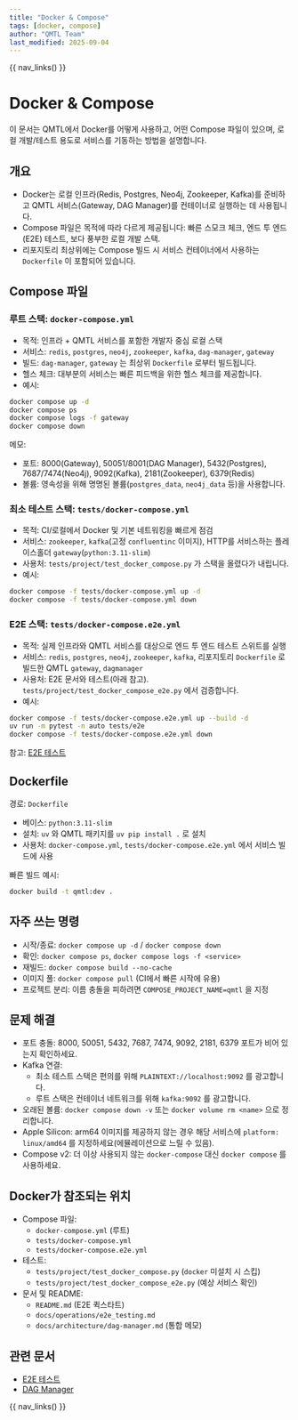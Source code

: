```yaml
---
title: "Docker & Compose"
tags: [docker, compose]
author: "QMTL Team"
last_modified: 2025-09-04
---
```


{{ nav_links() }}

# Docker & Compose

이 문서는 QMTL에서 Docker를 어떻게 사용하고, 어떤 Compose 파일이 있으며, 로컬 개발/테스트 용도로 서비스를 기동하는 방법을 설명합니다.

## 개요

- Docker는 로컬 인프라(Redis, Postgres, Neo4j, Zookeeper, Kafka)를 준비하고 QMTL 서비스(Gateway, DAG Manager)를 컨테이너로 실행하는 데 사용됩니다.
- Compose 파일은 목적에 따라 다르게 제공됩니다: 빠른 스모크 체크, 엔드 투 엔드(E2E) 테스트, 보다 풍부한 로컬 개발 스택.
- 리포지토리 최상위에는 Compose 빌드 시 서비스 컨테이너에서 사용하는 `Dockerfile` 이 포함되어 있습니다.

## Compose 파일

### 루트 스택: `docker-compose.yml`

- 목적: 인프라 + QMTL 서비스를 포함한 개발자 중심 로컬 스택
- 서비스: `redis`, `postgres`, `neo4j`, `zookeeper`, `kafka`, `dag-manager`, `gateway`
- 빌드: `dag-manager`, `gateway` 는 최상위 `Dockerfile` 로부터 빌드됩니다.
- 헬스 체크: 대부분의 서비스는 빠른 피드백을 위한 헬스 체크를 제공합니다.
- 예시:

```bash
docker compose up -d
docker compose ps
docker compose logs -f gateway
docker compose down
```

메모:
- 포트: 8000(Gateway), 50051/8001(DAG Manager), 5432(Postgres), 7687/7474(Neo4j), 9092(Kafka), 2181(Zookeeper), 6379(Redis)
- 볼륨: 영속성을 위해 명명된 볼륨(`postgres_data`, `neo4j_data` 등)을 사용합니다.

### 최소 테스트 스택: `tests/docker-compose.yml`

- 목적: CI/로컬에서 Docker 및 기본 네트워킹을 빠르게 점검
- 서비스: `zookeeper`, `kafka`(고정 `confluentinc` 이미지), HTTP를 서비스하는 플레이스홀더 `gateway`(`python:3.11-slim`)
- 사용처: `tests/project/test_docker_compose.py` 가 스택을 올렸다가 내립니다.
- 예시:

```bash
docker compose -f tests/docker-compose.yml up -d
docker compose -f tests/docker-compose.yml down
```

### E2E 스택: `tests/docker-compose.e2e.yml`

- 목적: 실제 인프라와 QMTL 서비스를 대상으로 엔드 투 엔드 테스트 스위트를 실행
- 서비스: `redis`, `postgres`, `neo4j`, `zookeeper`, `kafka`, 리포지토리 `Dockerfile` 로 빌드한 QMTL `gateway`, `dagmanager`
- 사용처: E2E 문서와 테스트(아래 참고). `tests/project/test_docker_compose_e2e.py` 에서 검증합니다.
- 예시:

```bash
docker compose -f tests/docker-compose.e2e.yml up --build -d
uv run -m pytest -n auto tests/e2e
docker compose -f tests/docker-compose.e2e.yml down
```

참고: [E2E 테스트](e2e_testing.md)

## Dockerfile

경로: `Dockerfile`

- 베이스: `python:3.11-slim`
- 설치: `uv` 와 QMTL 패키지를 `uv pip install .` 로 설치
- 사용처: `docker-compose.yml`, `tests/docker-compose.e2e.yml` 에서 서비스 빌드에 사용

빠른 빌드 예시:

```bash
docker build -t qmtl:dev .
```

## 자주 쓰는 명령

- 시작/종료: `docker compose up -d` / `docker compose down`
- 확인: `docker compose ps`, `docker compose logs -f <service>`
- 재빌드: `docker compose build --no-cache`
- 이미지 풀: `docker compose pull` (CI에서 빠른 시작에 유용)
- 프로젝트 분리: 이름 충돌을 피하려면 `COMPOSE_PROJECT_NAME=qmtl` 을 지정

## 문제 해결

- 포트 충돌: 8000, 50051, 5432, 7687, 7474, 9092, 2181, 6379 포트가 비어 있는지 확인하세요.
- Kafka 연결:
  - 최소 테스트 스택은 편의를 위해 `PLAINTEXT://localhost:9092` 를 광고합니다.
  - 루트 스택은 컨테이너 네트워크를 위해 `kafka:9092` 를 광고합니다.
- 오래된 볼륨: `docker compose down -v` 또는 `docker volume rm <name>` 으로 정리합니다.
- Apple Silicon: arm64 이미지를 제공하지 않는 경우 해당 서비스에 `platform: linux/amd64` 를 지정하세요(에뮬레이션으로 느릴 수 있음).
- Compose v2: 더 이상 사용되지 않는 `docker-compose` 대신 `docker compose` 를 사용하세요.

## Docker가 참조되는 위치

- Compose 파일:
  - `docker-compose.yml` (루트)
  - `tests/docker-compose.yml`
  - `tests/docker-compose.e2e.yml`
- 테스트:
  - `tests/project/test_docker_compose.py` (`docker` 미설치 시 스킵)
  - `tests/project/test_docker_compose_e2e.py` (예상 서비스 확인)
- 문서 및 README:
  - `README.md` (E2E 퀵스타트)
  - `docs/operations/e2e_testing.md`
  - `docs/architecture/dag-manager.md` (통합 메모)

## 관련 문서

- [E2E 테스트](e2e_testing.md)
- [DAG Manager](../architecture/dag-manager.md)

{{ nav_links() }}
